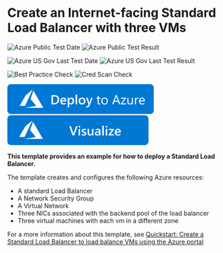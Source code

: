 # Create an Internet-facing Standard Load Balancer with three VMs

![Azure Public Test Date](https://azurequickstartsservice.blob.core.windows.net/badges/101-load-balancer-standard-create/PublicLastTestDate.svg)
![Azure Public Test Result](https://azurequickstartsservice.blob.core.windows.net/badges/101-load-balancer-standard-create/PublicDeployment.svg)

![Azure US Gov Last Test Date](https://azurequickstartsservice.blob.core.windows.net/badges/101-load-balancer-standard-create/FairfaxLastTestDate.svg)
![Azure US Gov Last Test Result](https://azurequickstartsservice.blob.core.windows.net/badges/101-load-balancer-standard-create/FairfaxDeployment.svg)

![Best Practice Check](https://azurequickstartsservice.blob.core.windows.net/badges/101-load-balancer-standard-create/BestPracticeResult.svg)
![Cred Scan Check](https://azurequickstartsservice.blob.core.windows.net/badges/101-load-balancer-standard-create/CredScanResult.svg)

[![Deploy To Azure](https://raw.githubusercontent.com/Azure/azure-quickstart-templates/master/1-CONTRIBUTION-GUIDE/images/deploytoazure.svg?sanitize=true)](https://portal.azure.com/#create/Microsoft.Template/uri/https%3A%2F%2Fraw.githubusercontent.com%2FAzure%2Fazure-quickstart-templates%2Fmaster%2F101-load-balancer-standard-create%2Fazuredeploy.json)
[![Visualize](https://raw.githubusercontent.com/Azure/azure-quickstart-templates/master/1-CONTRIBUTION-GUIDE/images/visualizebutton.svg?sanitize=true)](http://armviz.io/#/?load=https%3A%2F%2Fraw.githubusercontent.com%2FAzure%2Fazure-quickstart-templates%2Fmaster%2F101-load-balancer-standard-create%2Fazuredeploy.json)

**This template provides an example for how to deploy a Standard Load Balancer.**

The template creates and configures the following Azure resources:

- A standard Load Balancer
- A Network Security Group
- A Virtual Network
- Three NICs associated with the backend pool of the load balancer
- Three virtual machines with each vm in a different zone

For a more information about this template, see [Quickstart: Create a Standard Load Balancer to load balance VMs using the Azure portal](https://docs.microsoft.com/azure/load-balancer/quickstart-load-balancer-standard-public-portal)